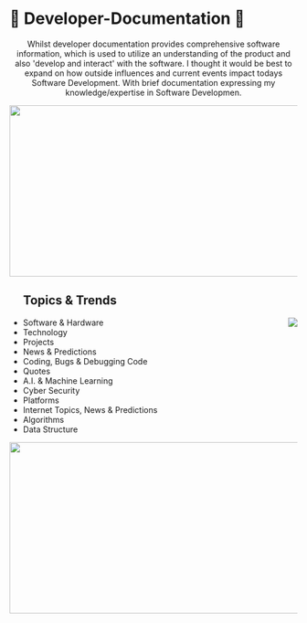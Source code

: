 # 🔭 Developer-Documentation 🔭 
<div>
  <div  align="center">
    <p>Whilst developer documentation provides comprehensive software information,
      which is used to utilize an understanding of the product and also 'develop and interact' with the software.
      I thought it would be best to expand on how outside influences and current events impact todays Software Development.
      With brief documentation expressing my knowledge/expertise in Software Developmen.</p>
    
  <img height=300 width=1000 src="https://mir-s3-cdn-cf.behance.net/project_modules/fs/eef76b143584307.627d06916ce10.gif"/>
  </div>
  <ul> 
    <h2>
      <strong>Topics & Trends</strong>
    </h2>
    <img align="right" src="https://64.media.tumblr.com/1a31a087eb78293eb1447312fa2eb8ef/tumblr_oxhlyuXj4c1rp0pywo1_400.gifv"/>
    <li>Software & Hardware</li>
    <li>Technology</li>
    <li>Projects</li>
    <li>News & Predictions</li>
    <li>Coding, Bugs & Debugging Code</li>
    <li>Quotes</li>
    <li>A.I. & Machine Learning</li>
    <li>Cyber Security</li>
    <li>Platforms</li>
    <li>Internet Topics, News & Predictions</li>
    <li>Algorithms</li>
    <li>Data Structure</li>
  </ul>
  
  <img height=300 width=1000 src="https://global.discourse-cdn.com/boingboing/original/4X/d/3/7/d370dbf7bfc83ed36f783f08a598fff3e71a1d61.gif"/>
</div>
